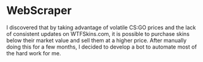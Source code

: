 # WebScraper
I discovered that by taking advantage of volatile CS:GO prices and the lack of consistent updates on WTFSkins.com, it is possible to purchase skins below their market value and sell them at a higher price. After manually doing this for a few months, I decided to develop a bot to automate most of the hard work for me. 
